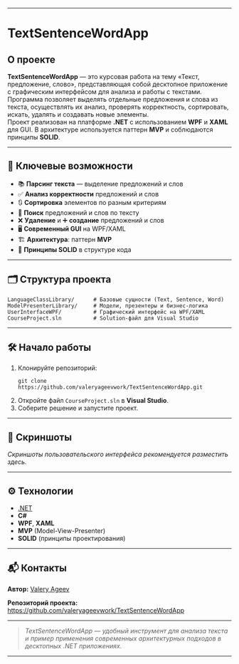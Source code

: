 <hr>
<h1>TextSentenceWordApp</h1>
<h2>О проекте</h2>
<p><strong>TextSentenceWordApp</strong> — это курсовая работа на тему «Текст, предложение, слово», представляющая собой десктопное приложение с графическим интерфейсом для анализа и работы с текстами.<br>Программа позволяет выделять отдельные предложения и слова из текста, осуществлять их анализ, проверять корректность, сортировать, искать, удалять и создавать новые элементы.<br>Проект реализован на платформе <strong>.NET</strong> с использованием <strong>WPF</strong> и <strong>XAML</strong> для GUI. В архитектуре используется паттерн <strong>MVP</strong> и соблюдаются принципы <strong>SOLID</strong>.</p>
<hr>
<h2>🚀 Ключевые возможности</h2>
<ul>
<li>📚 <strong>Парсинг текста</strong> — выделение предложений и слов</li>
<li>✅ <strong>Анализ корректности</strong> предложений и слов</li>
<li>🔃 <strong>Сортировка</strong> элементов по разным критериям</li>
<li>🔎 <strong>Поиск</strong> предложений и слов по тексту</li>
<li>❌ <strong>Удаление</strong> и ➕ <strong>создание</strong> предложений и слов</li>
<li>🖥️ <strong>Современный GUI</strong> на WPF/XAML</li>
<li>🏗️ <strong>Архитектура</strong>: паттерн <strong>MVP</strong></li>
<li>📐 <strong>Принципы SOLID</strong> в структуре кода</li>
</ul>
<hr>
<h2>🗂️ Структура проекта</h2>
<pre><code>LanguageClassLibrary/      # Базовые сущности (Text, Sentence, Word)
ModelPresenterLibrary/     # Модели, презентеры и бизнес-логика
UserInterfaceWPF/          # Графический интерфейс на WPF/XAML
CourseProject.sln          # Solution-файл для Visual Studio
</code></pre>
<hr>
<h2>🛠️ Начало работы</h2>
<ol>
<li>Клонируйте репозиторий:<pre><code class="language-bash">git clone https://github.com/valeryageevwork/TextSentenceWordApp.git
</code></pre>
</li>
<li>Откройте файл <code>CourseProject.sln</code> в <strong>Visual Studio</strong>.</li>
<li>Соберите решение и запустите проект.</li>
</ol>
<hr>
<h2>📸 Скриншоты</h2>
<p><em>Скриншоты пользовательского интерфейса рекомендуется разместить здесь.</em></p>
<hr>
<h2>⚙️ Технологии</h2>
<ul>
<li><a href="https://dotnet.microsoft.com/">.NET</a></li>
<li><strong>C#</strong></li>
<li><strong>WPF</strong>, <strong>XAML</strong></li>
<li><strong>MVP</strong> (Model-View-Presenter)</li>
<li><strong>SOLID</strong> (принципы проектирования)</li>
</ul>
<hr>
<h2>📬 Контакты</h2>
<p><strong>Автор:</strong> <a href="https://github.com/valeryageevwork">Valery Ageev</a></p>
<p><strong>Репозиторий проекта:</strong><br><a href="https://github.com/valeryageevwork/TextSentenceWordApp">https://github.com/valeryageevwork/TextSentenceWordApp</a></p>
<hr>
<blockquote>
<p><em>TextSentenceWordApp — удобный инструмент для анализа текста и пример применения современных архитектурных подходов в десктопных .NET приложениях.</em></p>
</blockquote>
<hr>

